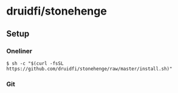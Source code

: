 # druidfi/stonehenge

## Setup

### Oneliner

```
$ sh -c "$(curl -fsSL https://github.com/druidfi/stonehenge/raw/master/install.sh)"
```

### Git

